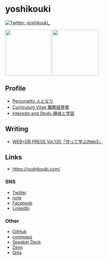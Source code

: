 # yoshikouki
[![Twitter: yoshikouki_](https://img.shields.io/twitter/follow/yoshikouki_?style=social)](https://twitter.com/yoshikouki_)

<p>
  <img align="center" src="https://github-readme-stats.vercel.app/api?username=yoshikouki&theme=slateorange&show_icons=true&count_private=true" height="150px" />
  <img align="center" src="https://github-readme-stats.vercel.app/api/top-langs/?username=yoshikouki&layout=compact&theme=slateorange&exclude_repo=yoshikouki.wp" height="150px" />
</p>

## Profile

- [Personality 人となり](../Presonality/)
- [Curriculum Vitae 職務経歴書](../Curriculum-Vitae/)
- [Interests and Study 興味と学習](../Interests-and-Study/)

## Writing

- [WEB+DB PRESS Vol.130「作って学ぶWeb3」](https://gihyo.jp/magazine/wdpress/archive/2022/vol130)

## Links

- https://yoshikouki.com/

### SNS

- [Twitter](https://twitter.com/yoshikouki_)
- [note](https://note.com/yoshikouki)
- [Facebook](https://www.facebook.com/yoshikoukii/)
- [LinkedIn](https://www.linkedin.com/in/yoshikouki/)

### Other

- [GitHub](https://github.com/yoshikouki)
- [connpass](https://connpass.com/user/yoshikouki/)
- [Speaker Deck](https://speakerdeck.com/yoshikouki)
- [Zenn](https://zenn.dev/yoshikouki)
- [Qiita](https://qiita.com/yoshikouki)
